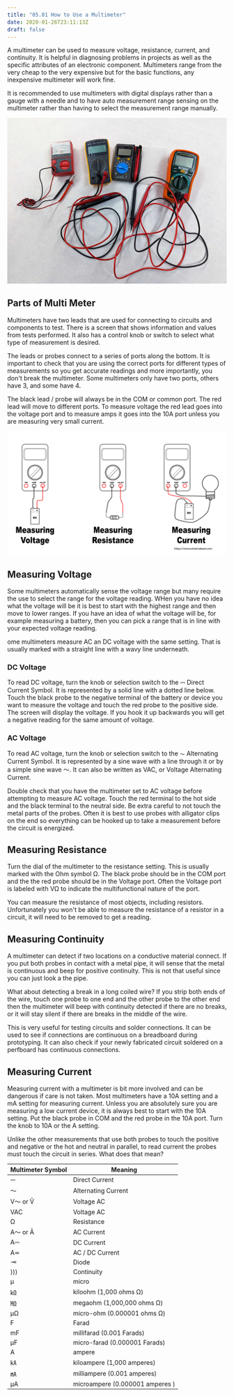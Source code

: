 ```yaml
---
title: "05.01 How to Use a Multimeter"
date: 2020-01-26T23:11:13Z
draft: false
---
```


A multimeter can be used to measure voltage, resistance, current, and continuity. It is helpful in diagnosing problems in projects as well as the specific attributes of an electronic component. Multimeters range from the very cheap to the very expensive but for the basic functions, any inexpensive multimeter will work fine.

It is recommended to use multimeters with digital displays rather than a gauge with a needle and to have auto measurement range sensing on the multimeter rather than having to select the measurement range manually.

[![Multimeters](2023-multimeters.jpg)](2023-multimeters.jpg)

## Parts of Multi Meter

Multimeters have two leads that are used for connecting to circuits and components to test. There is a screen that shows information and values from tests performed. It also has a control knob or switch to select what type of measurement is desired.

The leads or probes connect to a series of ports along the bottom. It is important to check that you are using the correct ports for different types of measurements so you get accurate readings and more importantly, you don't break the multimeter. Some multimeters only have two ports, others have 3, and some have 4.

The black lead / probe will always be in the COM or common port. The red lead will move to different ports. To measure voltage the red lead goes into the voltage port and to measure amps it goes into the 10A port unless you are measuring very small current.

[![Multimeter Readings Illustration](2023-multimeter-readings-illustration.jpg)](2023-multimeter-readings-illustration.jpg)

## Measuring Voltage

Some multimeters automatically sense the voltage range but many require the use to select the range for the voltage reading. WHen you have no idea what the voltage will be it is best to start with the highest range and then move to lower ranges. If you have an idea of what the voltage will be, for example measuring a battery, then you can pick a range that is in line with your expected voltage reading.

ome multimeters measure AC an DC voltage with the same setting. That is usually marked with a straight line with a wavy line underneath.

### DC Voltage

To read DC voltage, turn the knob or selection switch to the ⎓ Direct Current Symbol. It is represented by a solid line with a dotted line below. Touch the black probe to the negative terminal of the battery or device you want to measure the voltage and touch the red probe to the positive side. The screen will display the voltage. If you hook it up backwards you will get a negative reading for the same amount of voltage.

### AC Voltage

To read AC voltage, turn the knob or selection switch to the ⏦ Alternating Current Symbol. It is represented by a sine wave with a line through it or by a simple sine wave 〜. It can also be written as VAC, or Voltage Alternating Current.

Double check that you have the multimeter set to AC voltage before attempting to measure AC voltage. Touch the red terminal to the hot side and the black terminal to the neutral side. Be extra careful to not touch the metal parts of the probes. Often it is best to use probes with alligator clips on the end so everything can be hooked up to take a measurement before the circuit is energized.

## Measuring Resistance

Turn the dial of the multimeter to the resistance setting. This is usually marked with the Ohm symbol Ω. The black probe should be in the COM port and the the red probe should be in the Voltage port. Often the Voltage port is labeled with VΩ to indicate the multifunctional nature of the port.

You can measure the resistance of most objects, including resistors. Unfortunately you won't be able to measure the resistance of a resistor in a circuit, it will need to be removed to get a reading.

## Measuring Continuity

A multimeter can detect if two locations on a conductive material connect. If you put both probes in contact with a metal pipe, it will sense that the metal is continuous and beep for positive continuity. This is not that useful since you can just look a the pipe.

What about detecting a break in a long coiled wire? If you strip both ends of the wire, touch one probe to one end and the other probe to the other end then the multimeter will beep with continuity detected if there are no breaks, or it will stay silent if there are breaks in the middle of the wire.

This is very useful for testing circuits and solder connections. It can be used to see if connections are continuous on a breadboard during prototyping. It can also check if your newly fabricated circuit soldered on a perfboard has continuous connections.

## Measuring Current

Measuring current with a multimeter is bit more involved and can be dangerous if care is not taken. Most multimeters have a 10A setting and a mA setting for measuring current. Unless you are absolutely sure you are measuring a low current device, it is always best to start with the 10A setting. Put the black probe in COM and the red probe in the 10A port. Turn the knob to 10A or the A setting.

Unlike the other measurements that use both probes to touch the positive and negative or the hot and neutral in parallel, to read current the probes must touch the circuit in series. What does that mean?

<div class="responsive-table-markdown">

| **Multimeter Symbol** | **Meaning**                     |
| --------------------- | ------------------------------- |
| ⎓                     | Direct Current                  |
| 〜                    | Alternating Current             |
| V〜 or Ṽ              | Voltage AC                      |
| VAC                   | Voltage AC                      |
| Ω                     | Resistance                      |
| A〜 or Ã              | AC Current                      |
| A⎓                    | DC Current                      |
| A≂                    | AC / DC Current                 |
| ⇥                     | Diode                           |
| )))                   | Continuity                      |
| µ                     | micro                           |
| ㏀                    | kiloohm (1,000 ohms Ω)          |
| ㏁                    | megaohm (1,000,000 ohms Ω)      |
| µΩ                    | micro-ohm (0.000001 ohms Ω)     |
| F                     | Farad                           |
| mF                    | millifarad (0.001 Farads)       |
| µF                    | micro-farad (0.000001 Farads)   |
| A                     | ampere                          |
| ㎄                    | kiloampere (1,000 amperes)      |
| ㎃                    | milliampere (0.001 amperes)     |
| μA                    | microampere (0.000001 amperes ) |

</div>
